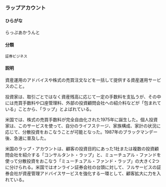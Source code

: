 <div style="display:none;">

## [あ行](securities-terms?id=あ行)
## [か行](securities-terms?id=か行)
## [さ行](securities-terms?id=さ行)
## [た行](securities-terms?id=た行)
## [な行](securities-terms?id=な行)
## [は行](securities-terms?id=は行)
## [ま行](securities-terms?id=ま行)
## [や行](securities-terms?id=や行)
## [ら行](securities-terms?id=ら行)

</div>

### ラップアカウント

#### ひらがな

らっぷあかうんと

#### 分類

`証券ビジネス`

#### 説明

資産運用のアドバイスや株式の売買注文などを一括して提供する資産運用サービスのこと。
投資家は、取引ごとではなく資産残高に応じて一定の手数料を支払うが、その中には売買手数料や口座管理料、外部の投資顧問会社への紹介料などが「包まれている」ことから、「ラップ」とよばれている。
米国では、株式の売買手数料が完全自由化された1975年に誕生した。個人投資家は、このサービスを使って、自分のライフステージ、家族構成、家計の状況に応じて、分散投資をおこなうことが可能となった。1987年のブラックマンデー後、急速に普及した。
米国のラップ・アカウントは、顧客の投資目的にあった1社または複数の投資顧問会社を紹介する「コンサルタント・ラップ」と、ミューチュアル・ファンドを使って分散投資をおこなう「ミューチュアル・ファンド・ラップ」の大きく2つに分けられる。米国ではオンライン証券会社の台頭に対して、フルサービスの証券会社が資産管理アドバイスサービスを強化する一環として、顧客拡大に力を入れている。

<div style="display:none;">

## [わ行](securities-terms?id=わ行)
## [英数字・記号](securities-terms?id=英数字・記号)

</div>

